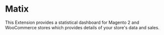 # Matix
This Extension provides a statistical dashboard for Magento 2 and WooCommerce stores which provides details of your store's data and sales.
